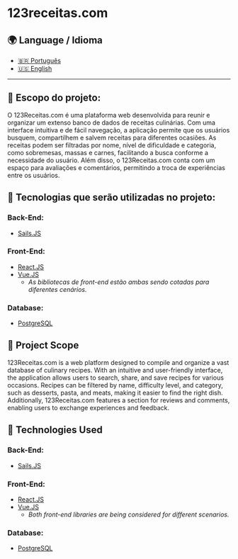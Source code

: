 # 123receitas.com

## 🌍 Language / Idioma  
- [🇧🇷 Português](#-escopo-do-projeto)  
- [🇺🇸 English](#-project-scope)

---

## 📌 Escopo do projeto:
  O 123Receitas.com é uma plataforma web desenvolvida para reunir e organizar um extenso banco de dados de receitas culinárias. Com uma interface intuitiva e de fácil navegação, a aplicação permite que os usuários busquem, compartilhem e salvem receitas para diferentes ocasiões. As receitas podem ser filtradas por nome, nível de dificuldade e categoria, como sobremesas, massas e carnes, facilitando a busca conforme a necessidade do usuário. Além disso, o 123Receitas.com conta com um espaço para avaliações e comentários, permitindo a troca de experiências entre os usuários.

## 🚀 Tecnologias que serão utilizadas no projeto:

  ### **Back-End:**  
  - [Sails.JS](https://sailsjs.com/)  
  
  ### **Front-End:**  
  - [React.JS](https://react.dev/learn)  
  - [Vue.JS](https://vuejs.org/)  
    - *As bibliotecas de front-end estão ambas sendo cotadas para diferentes cenários.*  
  
  ### **Database:**  
  - [PostgreSQL](https://www.postgresql.org/) 

## 📌 Project Scope  
123Receitas.com is a web platform designed to compile and organize a vast database of culinary recipes. With an intuitive and user-friendly interface, the application allows users to search, share, and save recipes for various occasions. Recipes can be filtered by name, difficulty level, and category, such as desserts, pasta, and meats, making it easier to find the right dish. Additionally, 123Receitas.com features a section for reviews and comments, enabling users to exchange experiences and feedback.

## 🚀 Technologies Used  

### **Back-End:**  
- [Sails.JS](https://sailsjs.com/)  

### **Front-End:**  
- [React.JS](https://react.dev/learn)  
- [Vue.JS](https://vuejs.org/)  
  - *Both front-end libraries are being considered for different scenarios.*  

### **Database:**  
- [PostgreSQL](https://www.postgresql.org/) 
